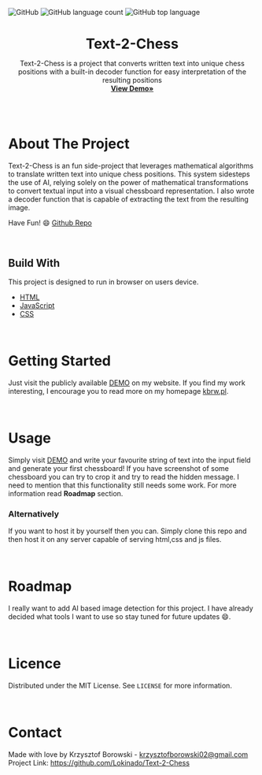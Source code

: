 <!--
+++
author = "Krzysztof Borowski"
title = "Text 2 Chess"
date = "2023-11-09"
description = "Text-2-Chess is a project that converts written text into unique chess positions with a built-in decoder function for easy interpretation of the resulting positions"
summary = "Text-2-Chess is a project that converts written text into unique chess positions with a built-in decoder function for easy interpretation of the resulting positions"
draft="false"
tags = [
    "html", 
    "javascript",
    "css",
]
categories = [
    "webdev",
]
+++
-->

![GitHub](https://img.shields.io/github/license/Lokinado/Text-2-Chess?style=for-the-badge)
![GitHub language count](https://img.shields.io/github/languages/count/Lokinado/Text-2-Chess?style=for-the-badge)
![GitHub top language](https://img.shields.io/github/languages/top/Lokinado/Text-2-Chess?style=for-the-badge)

<p align="center">
    <h1 align="center" style="border-bottom: none; margin-bottom: 0">
        <strong>
            Text-2-Chess
        </strong>
    </h1>

  <p align="center">
    Text-2-Chess is a project that converts written text into unique chess positions with a built-in decoder function for easy interpretation of the resulting positions
    <br />
    <a href="https://github.com/Lokinado/Text-2-Chess"><strong>View Demo»</strong></a>
  </p>
</p>

<br><br>

# About The Project
Text-2-Chess is an fun side-project that leverages mathematical algorithms to translate written text into unique chess positions. This system sidesteps the use of AI, relying solely on the power of mathematical transformations to convert textual input into a visual chessboard representation. I also wrote a decoder function that is capable of extracting the text from the resulting image.

Have Fun! 😄
[Github Repo](https://kbrw.pl/text2chess/)

<br>

## Build With
This project is designed to run in browser on users device.
* [HTML](https://en.wikipedia.org/wiki/HTML)
* [JavaScript](https://en.wikipedia.org/wiki/JavaScript)
* [CSS](https://en.wikipedia.org/wiki/CSS)

<br>

# Getting Started
Just visit the publicly available [DEMO](https://kbrw.pl/text2chess/) on my website. If you find my work interesting, I encourage you to read more on my homepage [kbrw.pl](https://kbrw.pl/).

<br>

# Usage
Simply visit [DEMO](https://kbrw.pl/text2chess/) and write your favourite string of text into the input field and generate your first chessboard! If you have screenshot of some chessboard you can try to crop it and try to read the hidden message. I need to mention that this functionality still needs some work. For more information read **Roadmap** section. 

### Alternatively

If you want to host it by yourself then you can. Simply clone this repo and then host it on any server capable of serving html,css and js files.


<br>

# Roadmap
I really want to add AI based image detection for this project. I have already decided what tools I want to use so stay tuned for future updates 😄.

<br>

# Licence
Distributed under the MIT License. See `LICENSE` for more information.

<br>

# Contact
Made with love by Krzysztof Borowski - krzysztofborowski02@gmail.com
<br>
Project Link: https://github.com/Lokinado/Text-2-Chess
